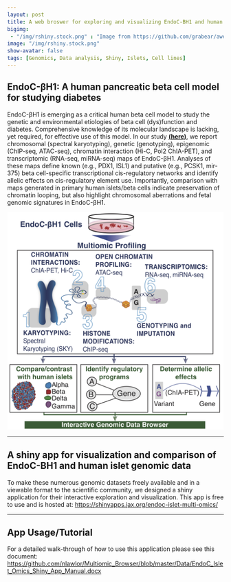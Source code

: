 ```yaml
---
layout: post
title: A web broswer for exploring and visualizing EndoC-BH1 and human pancreatic islet genomic data
bigimg: 
 - "/img/rshiny.stock.png" : "Image from https://github.com/grabear/awesome-rshiny"
image: "/img/rshiny.stock.png"
show-avatar: false
tags: [Genomics, Data analysis, Shiny, Islets, Cell lines]
---
```


## EndoC-βH1: A human pancreatic beta cell model for studying diabetes

EndoC-βH1 is emerging as a critical human beta cell model to study the genetic and environmental etiologies of beta cell (dys)function
and diabetes. Comprehensive knowledge of its molecular landscape is lacking, yet required, for effective use of this model. 
In our study [**(here)**](https://www.cell.com/cell-reports/fulltext/S2211-1247(18)32043-6), we report chromosomal (spectral karyotyping), genetic (genotyping), epigenomic (ChIP-seq, ATAC-seq), chromatin interaction 
(Hi-C, Pol2 ChIA-PET), and transcriptomic (RNA-seq, miRNA-seq) maps of EndoC-βH1. Analyses of these maps define known (e.g., PDX1, ISL1)
and putative (e.g., PCSK1, mir-375) beta cell-specific transcriptional cis-regulatory networks and identify allelic effects on
cis-regulatory element use. Importantly, comparison with maps generated in primary human islets/beta cells indicate preservation
of chromatin looping, but also highlight chromosomal aberrations and fetal genomic signatures in EndoC-βH1. 

![](/img/Graphical.abstract.FINAL.jpg)

***

## A shiny app for visualization and comparison of EndoC-BH1 and human islet genomic data

To make these numerous genomic datasets freely available and in a viewable format to the scientific community, we designed a shiny application for their interactive
exploration and visualization. This app is free to use and is hosted at: https://shinyapps.jax.org/endoc-islet-multi-omics/

***

## App Usage/Tutorial

For a detailed walk-through of how to use this application please see this document: https://github.com/nlawlor/Multiomic_Browser/blob/master/Data/EndoC_Islet_Omics_Shiny_App_Manual.docx
